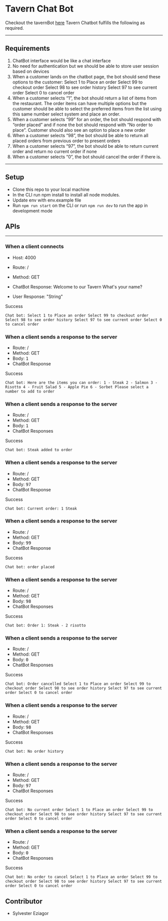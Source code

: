 # Tavern Chat Bot

Checkout the tavernBot [here](https://tavern.onrender.com)
Tavern Chatbot fulfills the following as required.

---

## Requirements

1. ChatBot interface would be like a chat interface
2. No need for authentication but we should be able to store user session based on devices
3. When a customer lands on the chatbot page, the bot should send these options to the customer:
   Select 1 to Place an order
   Select 99 to checkout order
   Select 98 to see order history
   Select 97 to see current order
   Select 0 to cancel order
4. When a customer selects “1”, the bot should return a list of items from the restaurant. The order items can have multiple options but the customer should be able to select the preferred items from the list using this same number select system and place an order.
5. When a customer selects “99” for an order, the bot should respond with “order placed” and if none the bot should respond with “No order to place”. Customer should also see an option to place a new order
6. When a customer selects “98”, the bot should be able to return all placed orders from previous order to present orders
7. When a customer selects “97”, the bot should be able to return current order and return no current order if none
8. When a customer selects “0”, the bot should cancel the order if there is.

---

## Setup

- Clone this repo to your local machine
- In the CLI run npm install to install all node modules.
- Update env with env.example file
- Run `npm run start` on the CLI or run `npm run dev` to run the app in development mode

## APIs

---

### When a client connects

- Host: 4000
- Route: /
- Method: GET

- ChatBot Response: Welcome to our Tavern What's your name?
- User Response: "String"

Success

```
Chat bot: Select 1 to Place an order Select 99 to checkout order Select 98 to see order history Select 97 to see current order Select 0 to cancel order

```

### When a client sends a response to the server

- Route: /
- Method: GET
- Body: <kbd>1</kbd>
- ChatBot Response

Success

```
Chat bot: Here are the items you can order: 1 - Steak 2 - Salmon 3 - Risotto 4 - Fruit Salad 5 - Apple Pie 6 - Sorbet Please select a number to add to order

```

### When a client sends a response to the server

- Route: /
- Method: GET
- Body: <kbd>1</kbd>
- ChatBot Responses

Success

```
Chat bot: Steak added to order

```

### When a client sends a response to the server

- Route: /
- Method: GET
- Body: <kbd>97</kbd>
- ChatBot Response

Success

```
Chat bot: Current order: 1 Steak 
```

### When a client sends a response to the server

- Route: /
- Method: GET
- Body: <kbd>99</kbd>
- ChatBot Response

Success

```
Chat bot: order placed

```

### When a client sends a response to the server

- Route: /
- Method: GET
- Body: <kbd>98</kbd>
- ChatBot Responses

Success

```
Chat bot: Order 1: Steak - 2 risotto 

```

### When a client sends a response to the server

- Route: /
- Method: GET
- Body: <kbd>0</kbd>
- ChatBot Responses

Success

```
Chat bot: Order cancelled Select 1 to Place an order Select 99 to checkout order Select 98 to see order history Select 97 to see current order Select 0 to cancel order

```

### When a client sends a response to the server

- Route: /
- Method: GET
- Body: <kbd>98</kbd>
- ChatBot Responses

Success

```
Chat bot: No order history

```

### When a client sends a response to the server

- Route: /
- Method: GET
- Body: <kbd>97</kbd>
- ChatBot Responses

Success

```
Chat bot: No current order Select 1 to Place an order Select 99 to checkout order Select 98 to see order history Select 97 to see current order Select 0 to cancel order

```

### When a client sends a response to the server

- Route: /
- Method: GET
- Body: <kbd>0</kbd>
- ChatBot Responses

Success

```
Chat bot: No order to cancel Select 1 to Place an order Select 99 to checkout order Select 98 to see order history Select 97 to see current order Select 0 to cancel order
```

## Contributor
* Sylvester Eziagor